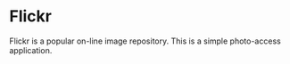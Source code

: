 Flickr
======

Flickr is a popular on-line image repository.  This is a simple photo-access application.
